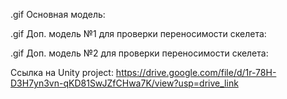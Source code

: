 .gif Основная модель:

.gif Доп. модель №1 для проверки переносимости скелета:

.gif Доп. модель №2 для проверки переносимости скелета:

Ссылка на Unity project: https://drive.google.com/file/d/1r-78H-D3H7yn3vn-qKD81SwJZfCHwa7K/view?usp=drive_link
